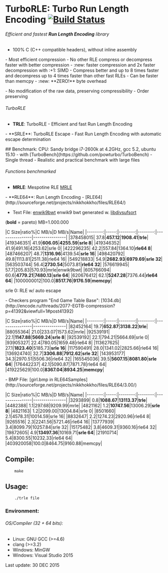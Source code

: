 TurboRLE: Turbo Run Length Encoding [![Build Status](https://travis-ci.org/powturbo/TurboRLE.svg?branch=master)](https://travis-ci.org/powturbo/TurboRLE)
===================================

###### Efficient and fastest **Run Length Encoding** library
- 100% C (C++ compatible headers), without inline assembly
<p>
- Most efficient compression 
- No other RLE compress or decompress faster with better compression
- :new: faster compression and 2x faster decompression with :+1: SIMD
- Compress better and up to 8 times faster and decompress up to 4 times faster than other fast RLEs
- Can be faster than memcpy
- :new: **ZERO!** byte overhead
  
<p>
- No modification of the raw data, preserving compressibility
- Order preserving 

###### TurboRLE
- **TRLE**: TurboRLE - Efficient and fast Run Length Encoding
<p>
- **SRLE**: TurboRLE Escape - Fast Run Length Encoding with automatic escape determination 

<p>
## Benchmark:
CPU: Sandy bridge i7-2600k at 4.2GHz, gcc 5.2, ubuntu 15.10
- with [TurboBench](https://github.com/powturbo/TurboBench)
- Single thread
- Realistic and practical benchmark with large files

###### Functions benchmarked
- **MRLE**: Mespotine RLE [MRLE](http://encode.ru/threads/2121-No-more-encoding-overhead-in-Run-Length-Encoding-Read-about-Mespotine-RLE-here-)
<p>
- **RLE64**: Run Length Encoding - [RLE64](http://sourceforge.net/projects/nikkhokkho/files/RLE64/)
<p>

- Text File: [enwik9bwt](http://mattmahoney.net/dc/textdata.html) enwik9 bwt generated w. [libdivsufsort](https://code.google.com/p/libdivsufsort/)

 (**bold** = pareto)  MB=1.000.000

|C Size|ratio%|C MB/s|D MB/s|Name|
|--------:|-----:|--------:|--------:|----------------|----------------|
|378458015| 37.8|**457.12**|**1908.41**|**trle**|
|419346351| 41.9|**606.05**|**4255.59**|**srle 8**|
|419346352| 41.9|491.16|4253.62|srle 0|
|422296235| 42.2|557.84|1364.10|**rle64 8**|
|487466207| 48.7|**1316.96**|4139.54|**srle 16**|
|498420792| 49.8|1113.81|2511.38|rle64 16|
|549218833| 54.9|**2682.93**|**6979.69**|**srle 32**|
|563503744| 56.4|**2730.54**|5073.81|**rle64 32**|
|576619945| 57.7|205.83|570.93|mrle|enwik9bwt|
|605766094| 60.6|**4779.21**|**7480.13**|**srle 64**|
|620676412| 62.1|**5247.28**|7376.44|**rle64 64**|
|1000000012|100.0|**8517.76**|**9176.59**|**memcpy**|

srle 0: RLE w/ auto escape
<p>
- Checkers program "End Game Table Base": [1034.db](http://encode.ru/threads/2077-EGTB-compression?p=41392&viewfull=1#post41392)

|C Size|ratio%|C MB/s|D MB/s|Name|
|--------:|-----:|--------:|--------:|----------------|----------------|
|82452164| 19.7|**652.87**|**3138.22**|**trle**|
|88055364| 21.0|233.07|1573.62|mrle|
|92539191| 22.1|**1147.88**|**5669.24**|**srle 8**|
|92539192| 22.1|794.21|5664.69|srle 0|
|93905327| 22.4|780.05|1659.48|rle64 8|
|113627625| 27.1|**1823.40**|5185.73|**srle 16**|
|117590491| 28.0|1341.02|2825.66|rle64 16|
|136924740| 32.7|**3306.88**|**7912.62**|**srle 32**|
|143953177| 34.3|2970.51|5506.36|rle64 32|
|165545036| 39.5|**5607.15**|**8081.80**|**srle 64**|
|176442237| 42.1|5090.87|7871.78|rle64 64|
|419225629|100.0|**8367.04**|**8934.25**|**memcpy**|

<p>
- BMP File: [girl.bmp in RLE64Samples](http://sourceforge.net/projects/nikkhokkho/files/RLE64/3.00/)

|C Size|ratio%|C MB/s|D MB/s|Name|
|--------:|-----:|--------:|--------:|----------------|----------------|
|3293899|  0.8|**1088.67**|**13113.37**|**trle**|
|4482388|  1.1|297.68|9209.99|mrle|
|4821162|  1.2|**10747.56**|13006.29|**srle 8**|
|4821163|  1.2|2099.00|13004.84|srle 0|
|8501660|  2.1|4578.31|10014.59|srle 16|
|8832647|  2.2|1274.23|2920.96|rle64 8|
|9265516|  2.3|2241.56|5721.46|rle64 16|
|13777939|  3.4|8099.79|10257.84|srle 32|
|15175482|  3.8|4609.31|9360.16|rle64 32|
|19872605|  4.9|**13497.36**|10169.71|**srle 64**|
|21910714|  5.4|8300.55|10232.33|rle64 64|
|403920058|100.0|8464.75|9160.88|memcpy|

## Compile:

        make

## Usage:

        ./trle file

### Environment:

###### OS/Compiler (32 + 64 bits):
- Linux: GNU GCC (>=4.6)
- clang (>=3.2) 
- Windows: MinGW
- Windows: Visual Studio 2015

Last update: 30 DEC 2015

